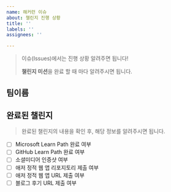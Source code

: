 ```yaml
---
name: 해커런 이슈
about: 챌린지 진행 상황
title: ''
labels: ''
assignees: ''

---
```


> 이슈(Issues)에서는 진행 상황 알려주면 됩니다!
>
> **챌린지 미션**을 완료 할 때 마다 알려주시면 됩니다.
>



## 팀이름





## 완료된 챌린지

> 완료된 챌린지의 내용을 확인 후,  해당 정보를 알려주시면 됩니다.

- [ ] Microsoft Learn Path 완료 여부 
- [ ] GitHub Learn Path 완료 여부 
- [ ] 소셜미디어 인증샷 여부 
- [ ] 애저 정적 웹 앱 리포지토리 제출 여부 
- [ ] 애저 정적 웹 앱 URL 제출 여부 
- [ ] 블로그 후기 URL 제출 여부

